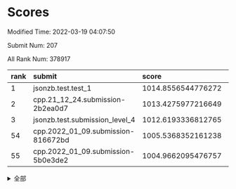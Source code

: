 # Scores

Modified Time: 2022-03-19 04:07:50

Submit Num: 207

All Rank Num: 378917

| rank |               submit               |       score        |       sigma        | pk_num |
| :--- | :--------------------------------- | :----------------- | :----------------- | :----- |
| 1    | jsonzb.test.test_1                 | 1014.8556544776272 | 0.8399850791082528 | 7323   |
| 2    | cpp.21_12_24.submission-2b2ea0d7   | 1013.4275977216649 | 0.7858508159330647 | 7322   |
| 3    | jsonzb.test.submission_level_4     | 1012.6193336812765 | 0.7922562594381989 | 7323   |
| 54   | cpp.2022_01_09.submission-816672bd | 1005.5368352161238 | 0.7413810545234264 | 7325   |
| 55   | cpp.2022_01_09.submission-5b0e3de2 | 1004.9662095476757 | 0.7135515222538443 | 7324   |


<details>
<summary>全部</summary>

| rank |                 submit                 |       score        |       sigma        | pk_num |
| :--- | :------------------------------------- | :----------------- | :----------------- | :----- |
| 1    | jsonzb.test.test_1                     | 1014.8556544776272 | 0.8399850791082528 | 7323   |
| 2    | cpp.21_12_24.submission-2b2ea0d7       | 1013.4275977216649 | 0.7858508159330647 | 7322   |
| 3    | jsonzb.test.submission_level_4         | 1012.6193336812765 | 0.7922562594381989 | 7323   |
| 4    | gobigger.level_3.submission_level_3_24 | 1012.2747844431568 | 0.7526739814819573 | 7325   |
| 5    | gobigger.level_3.submission_level_3_33 | 1011.9244173287332 | 0.7633462986928332 | 7324   |
| 6    | gobigger.level_3.submission_level_3_36 | 1011.5888158579909 | 0.7689823722695794 | 7319   |
| 7    | gobigger.level_3.submission_level_3_37 | 1011.4473121034097 | 0.7638534501929533 | 7320   |
| 8    | gobigger.level_3.submission_level_3_14 | 1011.4467322308684 | 0.7760332441280593 | 7322   |
| 9    | gobigger.level_3.submission_level_3_0  | 1011.2597456077854 | 0.7600792614251377 | 7325   |
| 10   | gobigger.level_3.submission_level_3_16 | 1011.0425161199578 | 0.7736232603570498 | 7322   |
| 11   | gobigger.level_3.submission_level_3_25 | 1010.9951786142877 | 0.7582379268825447 | 7321   |
| 12   | gobigger.level_3.submission_level_3_18 | 1010.6966129483565 | 0.7665736737323123 | 7323   |
| 13   | gobigger.level_3.submission_level_3_23 | 1010.651021760803  | 0.7556790931971782 | 7321   |
| 14   | gobigger.level_3.submission_level_3_20 | 1010.564316552506  | 0.7772354235253791 | 7324   |
| 15   | gobigger.level_3.submission_level_3_44 | 1010.5575299050513 | 0.7835949170192786 | 7324   |
| 16   | gobigger.level_3.submission_level_3_6  | 1010.4200502195242 | 0.7648002959166624 | 7325   |
| 17   | gobigger.level_3.submission_level_3_40 | 1010.4088364560185 | 0.7657935885071753 | 7324   |
| 18   | gobigger.level_3.submission_level_3_3  | 1010.3451431082565 | 0.7752454081642028 | 7322   |
| 19   | gobigger.level_3.submission_level_3_17 | 1010.2505220083424 | 0.7715682741472132 | 7319   |
| 20   | gobigger.level_3.submission_level_3_27 | 1010.2485460082804 | 0.7522338368167975 | 7322   |
| 21   | gobigger.level_3.submission_level_3_7  | 1010.2049635837599 | 0.7586460551406183 | 7325   |
| 22   | gobigger.level_3.submission_level_3_21 | 1010.194463418421  | 0.7409450157176029 | 7319   |
| 23   | gobigger.level_3.submission_level_3_47 | 1010.1858377189747 | 0.7697216846137955 | 7318   |
| 24   | gobigger.level_3.submission_level_3_26 | 1010.1725763116639 | 0.7700243915903375 | 7323   |
| 25   | gobigger.level_3.submission_level_3_11 | 1010.1684112234552 | 0.7584599996027112 | 7317   |
| 26   | gobigger.level_3.submission_level_3_45 | 1010.1668723178321 | 0.7438707241831518 | 7323   |
| 27   | gobigger.level_3.submission_level_3_29 | 1010.1339371435602 | 0.7613809848057933 | 7324   |
| 28   | gobigger.level_3.submission_level_3_39 | 1010.1145277575863 | 0.7907112540857687 | 7327   |
| 29   | gobigger.level_3.submission_level_3_38 | 1010.0838430247236 | 0.7686628230552598 | 7320   |
| 30   | gobigger.level_3.submission_level_3_22 | 1010.0413685026252 | 0.7427690025764351 | 7320   |
| 31   | gobigger.level_3.submission_level_3_46 | 1009.9743284889508 | 0.7527283027869403 | 7319   |
| 32   | gobigger.level_3.submission_level_3_8  | 1009.9361286478155 | 0.74435865515237   | 7319   |
| 33   | gobigger.level_3.submission_level_3_2  | 1009.9164581713396 | 0.7534855377295    | 7320   |
| 34   | gobigger.level_3.submission_level_3_28 | 1009.9110146200534 | 0.7680782012550665 | 7319   |
| 35   | gobigger.level_3.submission_level_3_49 | 1009.8656463565247 | 0.7430302964054425 | 7327   |
| 36   | gobigger.level_3.submission_level_3_42 | 1009.8271991535574 | 0.7507579109132602 | 7319   |
| 37   | gobigger.level_3.submission_level_3_1  | 1009.8159507178027 | 0.7597509544067748 | 7320   |
| 38   | gobigger.level_3.submission_level_3_35 | 1009.7749208211479 | 0.7621842696497284 | 7324   |
| 39   | gobigger.level_3.submission_level_3_15 | 1009.7407138829069 | 0.7667505625122502 | 7326   |
| 40   | gobigger.level_3.submission_level_3_31 | 1009.7318195962761 | 0.7644599545746856 | 7323   |
| 41   | gobigger.level_3.submission_level_3_9  | 1009.724105539847  | 0.7590961904965893 | 7321   |
| 42   | gobigger.level_3.submission_level_3_48 | 1009.6862662196497 | 0.7684094832102808 | 7323   |
| 43   | gobigger.level_3.submission_level_3_10 | 1009.6702401208186 | 0.745433414733353  | 7320   |
| 44   | gobigger.level_3.submission_level_3_5  | 1009.4839395216409 | 0.769731085433772  | 7321   |
| 45   | gobigger.level_3.submission_level_3_13 | 1009.4456229241983 | 0.7436647216426487 | 7322   |
| 46   | gobigger.level_3.submission_level_3_30 | 1009.4126281112639 | 0.7349578201803868 | 7325   |
| 47   | gobigger.level_3.submission_level_3_41 | 1009.3613617984898 | 0.7292241895046416 | 7319   |
| 48   | gobigger.level_3.submission_level_3_43 | 1009.0055513713755 | 0.75053174146902   | 7314   |
| 49   | gobigger.level_3.submission_level_3_19 | 1008.9959363955045 | 0.7458474530243923 | 7317   |
| 50   | gobigger.level_3.submission_level_3_12 | 1008.906131916078  | 0.7336880793914831 | 7322   |
| 51   | gobigger.level_3.submission_level_3_34 | 1008.8788055403148 | 0.7483925347986152 | 7323   |
| 52   | gobigger.level_3.submission_level_3_4  | 1008.7767573363909 | 0.7405615103827228 | 7321   |
| 53   | gobigger.level_3.submission_level_3_32 | 1008.4183066843311 | 0.7402333744852558 | 7327   |
| 54   | cpp.2022_01_09.submission-816672bd     | 1005.5368352161238 | 0.7413810545234264 | 7325   |
| 55   | cpp.2022_01_09.submission-5b0e3de2     | 1004.9662095476757 | 0.7135515222538443 | 7324   |
| 56   | gobigger.level_1.submission_level_1_46 | 1004.8911105343161 | 0.7141281074823167 | 7327   |
| 57   | gobigger.level_1.submission_level_1_5  | 1004.6856616915035 | 0.7203082952334083 | 7322   |
| 58   | gobigger.level_1.submission_level_1_45 | 1004.6594636220352 | 0.7190934970445866 | 7324   |
| 59   | gobigger.level_1.submission_level_1_37 | 1004.6428825930037 | 0.716143992059019  | 7329   |
| 60   | gobigger.level_1.submission_level_1_28 | 1004.5569685009732 | 0.7277725997839362 | 7318   |
| 61   | gobigger.level_1.submission_level_1_32 | 1004.3131514753012 | 0.7286457055954925 | 7323   |
| 62   | gobigger.level_1.submission_level_1_35 | 1004.1994613419806 | 0.7172232869631352 | 7321   |
| 63   | gobigger.level_1.submission_level_1_22 | 1004.1786949447657 | 0.7212827808397717 | 7324   |
| 64   | gobigger.level_1.submission_level_1_34 | 1004.1695973611006 | 0.723880951116646  | 7321   |
| 65   | gobigger.level_1.submission_level_1_36 | 1004.1296632180334 | 0.7128050409655218 | 7321   |
| 66   | gobigger.level_1.submission_level_1_49 | 1004.1207326068505 | 0.7191388026688577 | 7317   |
| 67   | gobigger.level_1.submission_level_1_40 | 1003.9726520631312 | 0.7165707821158797 | 7320   |
| 68   | gobigger.level_1.submission_level_1_21 | 1003.9546822044325 | 0.7172344230726346 | 7324   |
| 69   | gobigger.level_1.submission_level_1_44 | 1003.8974415755259 | 0.7148882133685514 | 7320   |
| 70   | gobigger.level_1.submission_level_1_2  | 1003.8789783281661 | 0.7158894027581544 | 7323   |
| 71   | gobigger.level_1.submission_level_1_10 | 1003.8265881469762 | 0.7349158450217316 | 7319   |
| 72   | gobigger.level_1.submission_level_1_43 | 1003.7781426569329 | 0.7214802935733718 | 7323   |
| 73   | gobigger.level_1.submission_level_1_19 | 1003.6912519419684 | 0.7232370519200796 | 7318   |
| 74   | gobigger.level_1.submission_level_1_26 | 1003.6476004981845 | 0.7307122514283079 | 7323   |
| 75   | gobigger.level_1.submission_level_1_18 | 1003.5673539547415 | 0.7147275861316216 | 7315   |
| 76   | gobigger.level_1.submission_level_1_14 | 1003.4910138227605 | 0.7098155865485166 | 7322   |
| 77   | gobigger.level_1.submission_level_1_17 | 1003.484053064255  | 0.7245645670647675 | 7317   |
| 78   | gobigger.level_1.submission_level_1_15 | 1003.4149893556653 | 0.720316262404989  | 7325   |
| 79   | gobigger.level_1.submission_level_1_9  | 1003.3438173417042 | 0.7090145821019903 | 7326   |
| 80   | gobigger.level_1.submission_level_1_39 | 1003.3323521243324 | 0.7376602687843213 | 7327   |
| 81   | gobigger.level_1.submission_level_1_47 | 1003.2899276305676 | 0.7136420317898777 | 7320   |
| 82   | gobigger.level_1.submission_level_1_30 | 1003.1889000908143 | 0.721690796489952  | 7320   |
| 83   | gobigger.level_1.submission_level_1_20 | 1003.162962881762  | 0.7319742221393606 | 7323   |
| 84   | gobigger.level_1.submission_level_1_12 | 1003.0934628481549 | 0.7125759915935351 | 7318   |
| 85   | gobigger.level_1.submission_level_1_42 | 1003.071611535246  | 0.7115690486044327 | 7326   |
| 86   | gobigger.level_1.submission_level_1_29 | 1003.0295962705651 | 0.7175205211815604 | 7323   |
| 87   | gobigger.level_1.submission_level_1_8  | 1003.0187960886183 | 0.7246665341159149 | 7317   |
| 88   | gobigger.level_1.submission_level_1_27 | 1002.9805263581418 | 0.7150410374972235 | 7321   |
| 89   | gobigger.level_1.submission_level_1_33 | 1002.9637495822913 | 0.7137298710236631 | 7323   |
| 90   | gobigger.level_1.submission_level_1_7  | 1002.9581800168138 | 0.7099745789494178 | 7321   |
| 91   | gobigger.level_1.submission_level_1_3  | 1002.9542414295048 | 0.7141557357753674 | 7324   |
| 92   | gobigger.level_1.submission_level_1_16 | 1002.9260328372292 | 0.7235819126305985 | 7325   |
| 93   | gobigger.level_1.submission_level_1_48 | 1002.9241701016794 | 0.7206005807362076 | 7324   |
| 94   | gobigger.level_1.submission_level_1_41 | 1002.868384303891  | 0.7179832819698071 | 7325   |
| 95   | gobigger.level_1.submission_level_1_23 | 1002.745538152247  | 0.7131532011742309 | 7318   |
| 96   | gobigger.level_1.submission_level_1_25 | 1002.7433950060836 | 0.7336168952820573 | 7316   |
| 97   | gobigger.level_1.submission_level_1_38 | 1002.7221827874258 | 0.7184244938325905 | 7318   |
| 98   | gobigger.level_1.submission_level_1_13 | 1002.7037592675786 | 0.7192580038457451 | 7322   |
| 99   | gobigger.level_1.submission_level_1_11 | 1002.6490424268725 | 0.7095170847159368 | 7321   |
| 100  | gobigger.level_1.submission_level_1_6  | 1002.6426206962417 | 0.7125370494809219 | 7326   |
| 101  | gobigger.level_1.submission_level_1_1  | 1002.6207263563931 | 0.7224083895315341 | 7323   |
| 102  | gobigger.level_1.submission_level_1_0  | 1002.4946227814793 | 0.7191953891556746 | 7327   |
| 103  | gobigger.level_1.submission_level_1_4  | 1002.2920896319628 | 0.7089655125964518 | 7321   |
| 104  | gobigger.level_1.submission_level_1_31 | 1002.1481760378507 | 0.7208721546345006 | 7321   |
| 105  | gobigger.level_1.submission_level_1_24 | 1002.0797397776174 | 0.7208819887806464 | 7324   |
| 106  | gobigger.random.submission_random_49   | 997.8525965869104  | 0.7030421395744821 | 7323   |
| 107  | gobigger.random.submission_random_5    | 997.1433944259687  | 0.7067369054503772 | 7325   |
| 108  | gobigger.random.submission_random_11   | 997.016594888911   | 0.7072621069312819 | 7323   |
| 109  | gobigger.random.submission_random_0    | 996.9865306853229  | 0.7107543313972666 | 7322   |
| 110  | gobigger.random.submission_random_42   | 996.9273006891505  | 0.7130900558827971 | 7322   |
| 111  | gobigger.random.submission_random_2    | 996.7838359063386  | 0.7244788858578262 | 7323   |
| 112  | gobigger.random.submission_random_6    | 996.7761066992647  | 0.7220517563994366 | 7315   |
| 113  | gobigger.random.submission_random_43   | 996.7748472042559  | 0.7045122577794115 | 7326   |
| 114  | gobigger.random.submission_random_48   | 996.5835369249824  | 0.7102036959449255 | 7318   |
| 115  | gobigger.random.submission_random_3    | 996.5208646316054  | 0.7207687149751852 | 7327   |
| 116  | gobigger.random.submission_random_23   | 996.495835635976   | 0.7036191069944913 | 7327   |
| 117  | gobigger.random.submission_random_27   | 996.495672118208   | 0.7153472594091382 | 7326   |
| 118  | gobigger.random.submission_random_32   | 996.4780102187214  | 0.7225413016326371 | 7324   |
| 119  | gobigger.random.submission_random_28   | 996.4665990926057  | 0.711602280517574  | 7320   |
| 120  | gobigger.random.submission_random_20   | 996.303121285452   | 0.7176752770067001 | 7325   |
| 121  | gobigger.random.submission_random_34   | 996.2924059154303  | 0.7058037438737408 | 7317   |
| 122  | gobigger.random.submission_random_26   | 996.2878174304676  | 0.7090957878589563 | 7321   |
| 123  | gobigger.random.submission_random_44   | 996.2441145463317  | 0.7158910555403618 | 7327   |
| 124  | gobigger.random.submission_random_9    | 996.2383694428244  | 0.7165566392562234 | 7322   |
| 125  | gobigger.random.submission_random_40   | 996.1952570044201  | 0.7059197939010242 | 7320   |
| 126  | gobigger.random.submission_random_15   | 996.1904537636921  | 0.7164113280316406 | 7321   |
| 127  | gobigger.random.submission_random_7    | 996.131468737726   | 0.7016472238625419 | 7318   |
| 128  | gobigger.random.submission_random_31   | 996.0672661954831  | 0.7242380250689804 | 7324   |
| 129  | gobigger.random.submission_random_25   | 996.030276499346   | 0.7122625698715026 | 7320   |
| 130  | gobigger.random.submission_random_18   | 995.8669503501234  | 0.6963644672994643 | 7323   |
| 131  | gobigger.random.submission_random_33   | 995.8295228859613  | 0.7185488344264199 | 7325   |
| 132  | gobigger.random.submission_random_21   | 995.781633381979   | 0.7131121273656239 | 7329   |
| 133  | gobigger.random.submission_random_10   | 995.7761573917691  | 0.7197555729452599 | 7318   |
| 134  | gobigger.random.submission_random_39   | 995.759472612557   | 0.7108864385924403 | 7323   |
| 135  | gobigger.random.submission_random_12   | 995.7170460770452  | 0.7045064653691584 | 7321   |
| 136  | gobigger.random.submission_random_36   | 995.7163333355905  | 0.7066542623942639 | 7323   |
| 137  | gobigger.random.submission_random_4    | 995.6822950643735  | 0.7175914154104674 | 7319   |
| 138  | gobigger.random.submission_random_30   | 995.6766810959124  | 0.7189817050660483 | 7324   |
| 139  | gobigger.random.submission_random_37   | 995.65097804348    | 0.7012726742360965 | 7322   |
| 140  | gobigger.random.submission_random_16   | 995.6447470507783  | 0.7213487172198431 | 7322   |
| 141  | gobigger.random.submission_random_22   | 995.641608848858   | 0.7113105673319522 | 7323   |
| 142  | gobigger.random.submission_random_29   | 995.5512115008488  | 0.7322660133974246 | 7322   |
| 143  | gobigger.random.submission_random_45   | 995.5418830562813  | 0.7043777881701611 | 7320   |
| 144  | gobigger.random.submission_random_47   | 995.4850601973782  | 0.7099330619479862 | 7319   |
| 145  | gobigger.random.submission_random_24   | 995.4327345411009  | 0.7286890366353329 | 7323   |
| 146  | gobigger.random.submission_random_46   | 995.3838991654766  | 0.7365898685927839 | 7324   |
| 147  | gobigger.random.submission_random_8    | 995.3786889599567  | 0.7200919527757227 | 7325   |
| 148  | gobigger.random.submission_random_17   | 995.3358234066079  | 0.7102626742427904 | 7317   |
| 149  | gobigger.random.submission_random_13   | 995.2576025411746  | 0.7067575157376219 | 7324   |
| 150  | gobigger.random.submission_random_1    | 995.2469003976092  | 0.7076891661751541 | 7318   |
| 151  | gobigger.random.submission_random_38   | 995.1109448114345  | 0.7133519400582718 | 7321   |
| 152  | gobigger.random.submission_random_35   | 994.9085597445704  | 0.7100155713694064 | 7322   |
| 153  | gobigger.random.submission_random_14   | 994.8831075436742  | 0.713852961012018  | 7315   |
| 154  | gobigger.random.submission_random_41   | 994.6697255173897  | 0.7138212232063508 | 7320   |
| 155  | gobigger.random.submission_random_19   | 993.9104626745277  | 0.7309756802893558 | 7324   |
| 156  | gobigger.level_2.submission_level_2_37 | 993.2902901553107  | 0.7336324020006237 | 7322   |
| 157  | gobigger.level_2.submission_level_2_0  | 993.2633066858264  | 0.7166188798218353 | 7324   |
| 158  | gobigger.level_2.submission_level_2_14 | 993.258643459531   | 0.735341216934839  | 7322   |
| 159  | gobigger.level_2.submission_level_2_45 | 992.9792982756212  | 0.7325137271971436 | 7327   |
| 160  | gobigger.level_2.submission_level_2_6  | 992.9263428745835  | 0.7486102225053973 | 7320   |
| 161  | gobigger.level_2.submission_level_2_48 | 992.6804427832103  | 0.763459674569478  | 7323   |
| 162  | gobigger.level_2.submission_level_2_46 | 992.579959724875   | 0.7547666499579418 | 7321   |
| 163  | gobigger.level_2.submission_level_2_44 | 992.556103071115   | 0.774660967546785  | 7314   |
| 164  | gobigger.level_2.submission_level_2_26 | 992.5492817363636  | 0.7393044687125074 | 7323   |
| 165  | gobigger.level_2.submission_level_2_10 | 992.3818535698634  | 0.7435888202003227 | 7322   |
| 166  | gobigger.level_2.submission_level_2_34 | 992.3360246302582  | 0.7421731325749148 | 7321   |
| 167  | gobigger.level_2.submission_level_2_43 | 992.3297452804807  | 0.7319251664610552 | 7322   |
| 168  | gobigger.level_2.submission_level_2_2  | 992.3124140804025  | 0.7388890612952971 | 7323   |
| 169  | gobigger.level_2.submission_level_2_24 | 992.3101441603417  | 0.7379134541971198 | 7321   |
| 170  | gobigger.level_2.submission_level_2_17 | 992.2998515428902  | 0.7720512287449066 | 7319   |
| 171  | gobigger.level_2.submission_level_2_41 | 992.2469015246862  | 0.7458029295449856 | 7316   |
| 172  | gobigger.level_2.submission_level_2_39 | 992.060273728618   | 0.7399504160042416 | 7323   |
| 173  | gobigger.level_2.submission_level_2_16 | 992.0322778147258  | 0.7564571545397788 | 7323   |
| 174  | gobigger.level_2.submission_level_2_13 | 992.0241068658883  | 0.7274526851565908 | 7318   |
| 175  | gobigger.level_2.submission_level_2_42 | 991.9711837235349  | 0.7671728107665684 | 7319   |
| 176  | gobigger.level_2.submission_level_2_11 | 991.8952443595321  | 0.7546235036288514 | 7322   |
| 177  | gobigger.level_2.submission_level_2_36 | 991.8949637075231  | 0.7376133953160329 | 7323   |
| 178  | gobigger.level_2.submission_level_2_15 | 991.8942278774743  | 0.7561235389827564 | 7327   |
| 179  | gobigger.level_2.submission_level_2_31 | 991.8761207740343  | 0.7814221116548039 | 7320   |
| 180  | gobigger.level_2.submission_level_2_25 | 991.8286757812272  | 0.7405696886854118 | 7323   |
| 181  | gobigger.level_2.submission_level_2_32 | 991.7993291770174  | 0.7614488525890195 | 7325   |
| 182  | gobigger.level_2.submission_level_2_47 | 991.7918505866154  | 0.7594584690492128 | 7319   |
| 183  | gobigger.level_2.submission_level_2_30 | 991.7759847872508  | 0.7425703959937822 | 7320   |
| 184  | gobigger.level_2.submission_level_2_35 | 991.7645834769902  | 0.7395448704805201 | 7321   |
| 185  | gobigger.level_2.submission_level_2_21 | 991.7637417580464  | 0.7572160860282168 | 7324   |
| 186  | gobigger.level_2.submission_level_2_49 | 991.7326743671196  | 0.7431875893815896 | 7323   |
| 187  | gobigger.level_2.submission_level_2_18 | 991.6937552929653  | 0.7632606900141432 | 7313   |
| 188  | gobigger.level_2.submission_level_2_19 | 991.5929634623858  | 0.7380925988383269 | 7327   |
| 189  | gobigger.level_2.submission_level_2_38 | 991.5644569597316  | 0.7546866218998443 | 7325   |
| 190  | gobigger.level_2.submission_level_2_20 | 991.5346506866963  | 0.7509899061846188 | 7324   |
| 191  | gobigger.level_2.submission_level_2_40 | 991.5222940708355  | 0.7722525469781454 | 7322   |
| 192  | gobigger.level_2.submission_level_2_5  | 991.4854485436181  | 0.7384049828711879 | 7323   |
| 193  | gobigger.level_2.submission_level_2_29 | 991.3728648970512  | 0.7378220026400802 | 7323   |
| 194  | gobigger.level_2.submission_level_2_1  | 991.2650669926137  | 0.7404557102783471 | 7323   |
| 195  | gobigger.level_2.submission_level_2_28 | 991.2642599054902  | 0.7840334135094644 | 7324   |
| 196  | gobigger.level_2.submission_level_2_9  | 991.263873426073   | 0.7570744411991981 | 7325   |
| 197  | gobigger.level_2.submission_level_2_4  | 991.2543499851415  | 0.7597576692221805 | 7326   |
| 198  | gobigger.level_2.submission_level_2_33 | 991.2414490328688  | 0.7465642004854608 | 7327   |
| 199  | gobigger.level_2.submission_level_2_7  | 991.2052009778345  | 0.7491839757382298 | 7326   |
| 200  | gobigger.level_2.submission_level_2_27 | 991.1356578272446  | 0.7423298227202296 | 7323   |
| 201  | gobigger.level_2.submission_level_2_22 | 991.127793199043   | 0.7628476816158188 | 7324   |
| 202  | gobigger.level_2.submission_level_2_12 | 991.0020511086537  | 0.7649346524700945 | 7323   |
| 203  | gobigger.level_2.submission_level_2_23 | 990.5679986079839  | 0.7773056309726183 | 7322   |
| 204  | gobigger.level_2.submission_level_2_3  | 990.2405526976967  | 0.7455320704896792 | 7321   |
| 205  | gobigger.level_2.submission_level_2_8  | 989.237898458299   | 0.7675701493811083 | 7325   |
| 206  | gobigger.none.submission_none_0        | 977.3269639856697  | 1.372809319464659  | 7322   |
| 207  | gobigger.none.submission_none_1        | 974.7006495081253  | 1.5676266102545207 | 7329   |

</details>